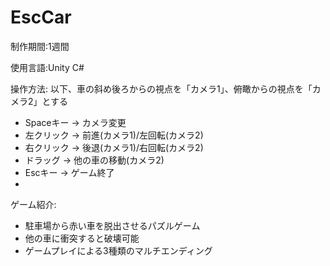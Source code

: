 # EscCar
制作期間:1週間

使用言語:Unity C#

操作方法:
以下、車の斜め後ろからの視点を「カメラ1」、俯瞰からの視点を「カメラ2」とする
- Spaceキー -> カメラ変更
- 左クリック -> 前進(カメラ1)/左回転(カメラ2)
- 右クリック -> 後退(カメラ1)/右回転(カメラ2)
- ドラッグ -> 他の車の移動(カメラ2)
- Escキー -> ゲーム終了
- 
ゲーム紹介:
- 駐車場から赤い車を脱出させるパズルゲーム
- 他の車に衝突すると破壊可能
- ゲームプレイによる3種類のマルチエンディング
